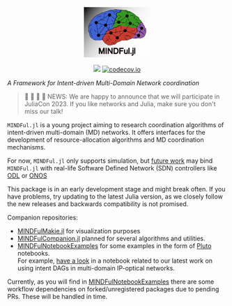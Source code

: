 <div align="center"> 
<img src="images/MINDFul-wtext.svg" alt="MINDFul-wtext" width="30%"></img>

[![](https://img.shields.io/badge/docs-dev-blue.svg)](https://UniStuttgart-IKR.github.io/MINDFul.jl/dev)
[![codecov.io](http://codecov.io/github/UniStuttgart-IKR/MINDFul.jl/coverage.svg?branch=main)](http://codecov.io/github/UniStuttgart-IKR/MINDFul.jl?branch=main)

</div>

*A Framework for Intent-driven Multi-Domain Network coordination*

> :tada: :loudspeaker: :bell: :tada: NEWS: We are happy to announce that we will participate in JuliaCon 2023. If you like networks and Julia, make sure you don't miss our talk!

`MINDFul.jl` is a young project aiming to research coordination algorithms of intent-driven multi-domain (MD) networks.
It offers interfaces for the development of resource-allocation algorithms and MD coordination mechanisms.

For now, `MINDFul.jl` only supports simulation, but [future work](https://unistuttgart-ikr.github.io/MINDFul.jl/dev/roadmap/) may bind `MINDFul.jl` with real-life Software Defined Network (SDN) controllers like [ODL](https://www.opendaylight.org/) or [ONOS](https://opennetworking.org/onos/) 

This package is in an early development stage and might break often.
If you have problems, try updating to the latest Julia version, as we closely follow the new releases and backwards compatibility is not promised.

Companion repositories:
- [MINDFulMakie.jl](https://github.com/UniStuttgart-IKR/MINDFulMakie.jl) for visualization purposes
- [MINDFulCompanion.jl](https://github.com/UniStuttgart-IKR/MINDFulCompanion.jl) planned for several algorithms and utilities.
- [MINDFulNotebookExamples](https://github.com/UniStuttgart-IKR/MINDFulNotebookExamples.jl) for some examples in the form of [Pluto](https://github.com/fonsp/Pluto.jl) notebooks.\
For example, [have a look](https://unistuttgart-ikr.github.io/MINDFulNotebookExamples.jl/intentDAGinMD.html) in a notebook related to our latest work on using intent DAGs in multi-domain IP-optical networks.

Currently, as you will find in [MINDFulNotebookExamples](https://github.com/UniStuttgart-IKR/MINDFulNotebookExamples.jl) there are some workflow dependencies on forked/unregistered packages due to pending PRs. These will be handled in time.
